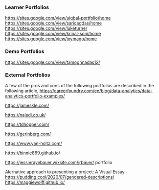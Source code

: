 ### Learner Portfolios
https://sites.google.com/view/uiqbal-portfolio/home
https://sites.google.com/view/saricagdas/home
https://sites.google.com/view/luketurner
https://sites.google.com/view/krinal-soni/home
https://sites.google.com/view/joymago/home

### Demo Portfolios
https://sites.google.com/view/tamoghnadas12/ 

### External Portfolios
A few of the pros and cons of the following portfolios are described in the following article, https://careerfoundry.com/en/blog/data-analytics/data-analytics-portfolio-examples/

https://jameskle.com/

https://naledi.co.uk/

https://tdhopper.com/

https://gerinberg.com/

https://www.yan-holtz.com/

https://binnie869.github.io/

https://jessierayebauer.wixsite.com/jrbauer/
portfolio

Alernative approach to presenting a project: A Visual Essay - https://pudding.cool/2020/07/gendered-descriptions/
https://maggiewolff.github.io/


 